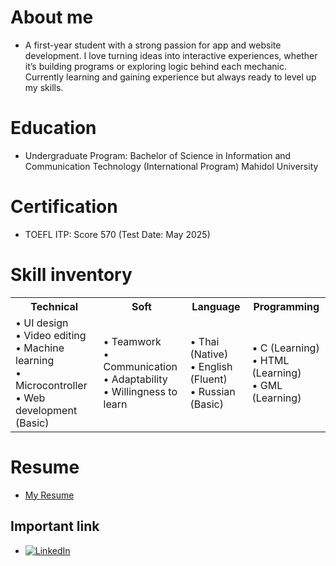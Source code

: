 
# About me
- A first-year student with a strong passion for app and website development.  I love turning ideas into interactive experiences, whether it’s building programs or exploring logic behind each mechanic.  Currently learning and gaining experience but always ready to level up my skills.

# Education
- Undergraduate Program: Bachelor of Science in Information and Communication Technology (International Program) 
  Mahidol University

# Certification
- TOEFL ITP: Score 570 (Test Date: May 2025)
  
# Skill inventory
<table>
<tr>
    <th>Technical</th>
    <th>Soft</th>
    <th>Language</th>
    <th>Programming</th>
  </tr>
  <tr>
    <td>
      • UI design <br>
      • Video editing <br>
      • Machine learning <br>
      • Microcontroller <br>
      • Web development (Basic)
    </td>
    <td>
      • Teamwork <br>
      • Communication <br>
      • Adaptability <br>
      • Willingness to learn
    </td>
    <td>
      • Thai (Native) <br>
      • English (Fluent) <br>
      • Russian (Basic)
    </td>
    <td>
      • C (Learning) <br>
      • HTML (Learning) <br>
      • GML (Learning)
    </td>
  </tr>
</table>

# Resume
- [My Resume](docs/assets/Peerapat-resume.pdf)


## Important link
- [![LinkedIn](https://img.shields.io/badge/LinkedIn-%230077B5.svg?logo=linkedin&logoColor=white)](https://www.linkedin.com/in/peerapat-jianjaroenwattana/)

